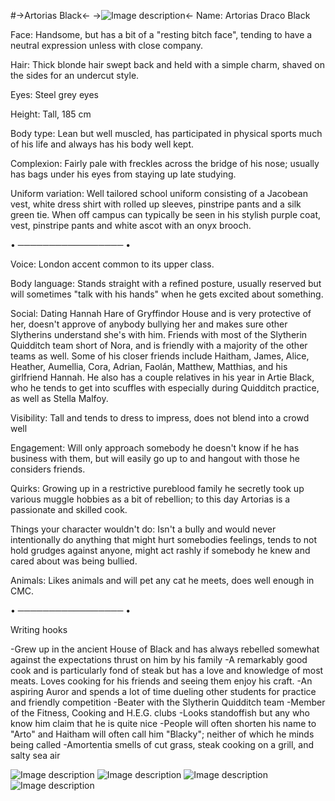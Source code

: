 #->Artorias Black<-
->![Image description](https://files.catbox.moe/i9ync9.jpg)<-
Name: Artorias Draco Black

Face: Handsome, but has a bit of a "resting bitch face", tending to have a neutral expression unless with close company.

Hair: Thick blonde hair swept back and held with a simple charm, shaved on the sides for an undercut style.

Eyes: Steel grey eyes

Height: Tall, 185 cm

Body type: Lean but well muscled, has participated in physical sports much of his life and always has his body well kept.

Complexion: Fairly pale with freckles across the bridge of his nose; usually has bags under his eyes from staying up late studying.

Uniform variation: Well tailored school uniform consisting of a Jacobean vest, white dress shirt with rolled up sleeves, pinstripe pants and a silk green tie. 
When off campus can typically be seen in his stylish purple coat, vest, pinstripe pants and white ascot with an onyx brooch.

• ───────────────── • 

Voice: London accent common to its upper class.

Body language: Stands straight with a refined posture, usually reserved but will sometimes "talk with his hands" when he gets excited about something.

Social: Dating Hannah Hare of Gryffindor House and is very protective of her, doesn't approve of anybody bullying her and makes sure other Slytherins understand she's with him. Friends with most of the Slytherin Quidditch team short of Nora, and is friendly with a majority of the other teams as well. Some of his closer friends include Haitham, James, Alice, Heather, Aumellia, Cora, Adrian, Faolán, Matthew, Matthias, and his girlfriend Hannah. He also has a couple relatives in his year in Artie Black, who he tends to get into scuffles with especially during Quidditch practice, as well as Stella Malfoy.

Visibility: Tall and tends to dress to impress, does not blend into a crowd well

Engagement: Will only approach somebody he doesn't know if he has business with them, but will easily go up to and hangout with those he considers friends.

Quirks: Growing up in a restrictive pureblood family he secretly took up various muggle hobbies as a bit of rebellion; to this day Artorias is a passionate and skilled cook.

Things your character wouldn't do: Isn't a bully and would never intentionally do anything that might hurt somebodies feelings, tends to not hold grudges against anyone, might act rashly if somebody he knew and cared about was being bullied.

Animals: Likes animals and will pet any cat he meets, does well enough in CMC.

• ───────────────── •

Writing hooks

-Grew up in the ancient House of Black and has always rebelled somewhat against the expectations thrust on him by his family
-A remarkably good cook and is particularly fond of steak but has a love and knowledge of most meats. Loves cooking for his friends and seeing them enjoy his craft.
-An aspiring Auror and spends a lot of time dueling other students for practice and friendly competition 
-Beater with the Slytherin Quidditch team
-Member of the Fitness, Cooking and H.E.G. clubs
-Looks standoffish but any who know him claim that he is quite nice
-People will often shorten his name to "Arto" and Haitham will often call him "Blacky"; neither of which he minds being called
-Amortentia smells of cut grass, steak cooking on a grill, and salty sea air

![Image description](https://files.catbox.moe/k6b2h3.png)
![Image description](https://files.catbox.moe/3a04dg.jpg)
![Image description](https://files.catbox.moe/i0muqp.png)
![Image description](https://files.catbox.moe/wtn8w8.jpg)